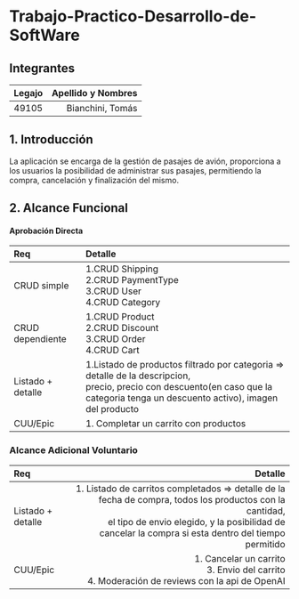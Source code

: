 # Trabajo-Practico-Desarrollo-de-SoftWare
## Integrantes 
|Legajo|Apellido y Nombres|
|:-|-:|
|49105|Bianchini, Tomás|

## 1. Introducción
La aplicación se encarga de la gestión de pasajes de avión, proporciona a los usuarios la posibilidad de administrar sus pasajes, permitiendo la compra, cancelación y finalización del mismo.

## 2. Alcance Funcional
#### Aprobación Directa
|Req|Detalle|
|:-|:-|
|CRUD simple|1.CRUD Shipping <br> 2.CRUD PaymentType <br> 3.CRUD User <br> 4.CRUD Category|
|CRUD dependiente|1.CRUD Product <br> 2.CRUD Discount <br> 3.CRUD Order <br> 4.CRUD Cart|
|Listado + detalle|1.Listado de productos filtrado por categoria => detalle de la descripcion, <br> precio, precio con descuento(en caso que la categoria tenga un descuento activo), imagen del producto |
|CUU/Epic|1. Completar un carrito con productos|
### Alcance Adicional Voluntario

|Req|Detalle|
|:-|-:|
|Listado + detalle|1. Listado de carritos completados => detalle de la fecha de compra, todos los productos con la cantidad, <br> el tipo de envio elegido, y la posibilidad de cancelar la compra si esta dentro del tiempo permitido |
|CUU/Epic|1. Cancelar un carrito <br> 3. Envio del carrito <br> 4. Moderación de reviews con la api de OpenAI|
